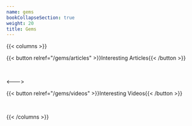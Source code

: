```yaml
---
name: gems
bookCollapseSection: true
weight: 20
title: Gems
---
```



{{< columns >}}

{{< button relref="/gems/articles" >}}Interesting Articles{{< /button >}}

<br>

<--->

{{< button relref="/gems/videos" >}}Interesting Videos{{< /button >}}


<br>

{{< /columns >}}

